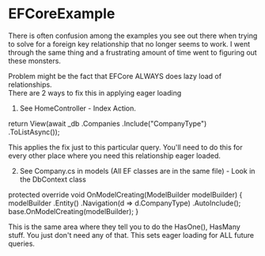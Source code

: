 # EFCoreExample
There is often confusion among the examples you see out there when trying to solve for a 
foreign key relationship that no longer seems to work.  I went through the same thing and 
a frustrating amount of time went to figuring out these monsters.

Problem might be the fact that EFCore ALWAYS does lazy load of relationships.  
There are 2 ways to fix this in applying eager loading

1) See HomeController - Index Action.  

return View(await _db
  .Companies
  .Include("CompanyType")
  .ToListAsync());

This applies the fix just to this particular query.  You'll need to do this for every other 
place where you need this relationship eager loaded.   

2) See Company.cs in models (All EF classes are in the same file) - Look in the DbContext class

protected override void OnModelCreating(ModelBuilder modelBuilder)
{
  modelBuilder
    .Entity<Company>()
    .Navigation(d => d.CompanyType)
    .AutoInclude();
  base.OnModelCreating(modelBuilder);
}

This is the same area where they tell you to do the HasOne(), HasMany stuff.  You just don't need any of that.
This sets eager loading for ALL future queries.  
